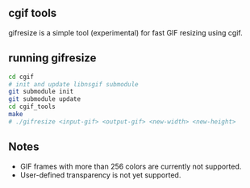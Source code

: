 ## cgif tools
gifresize is a simple tool (experimental) for fast GIF resizing using cgif.

## running gifresize
```sh
cd cgif
# init and update libnsgif submodule
git submodule init
git submodule update
cd cgif_tools
make
# ./gifresize <input-gif> <output-gif> <new-width> <new-height>
```

## Notes
- GIF frames with more than 256 colors are currently not supported.
- User-defined transparency is not yet supported.
